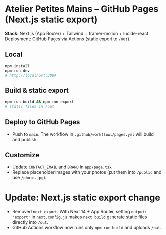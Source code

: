 # Atelier Petites Mains – GitHub Pages (Next.js static export)

**Stack**: Next.js (App Router) + Tailwind + framer-motion + lucide-react  
Deployment: GitHub Pages via Actions (static export to `/out`).

## Local
```bash
npm install
npm run dev
# http://localhost:3000
```

## Build & static export
```bash
npm run build && npm run export
# static files in /out
```

## Deploy to GitHub Pages
- Push to `main`. The workflow in `.github/workflows/pages.yml` will build and publish.

## Customize
- Update `CONTACT_EMAIL` and `BRAND` in `app/page.tsx`.
- Replace placeholder images with your photos (put them into `/public` and use `/photo.jpg`).

# Update: Next.js static export change

- Removed `next export`. With Next 14 + App Router, setting `output: 'export'` in `next.config.js`
  makes `next build` generate static files directly into `/out`.
- GitHub Actions workflow now runs only `npm run build` and uploads `/out`.
